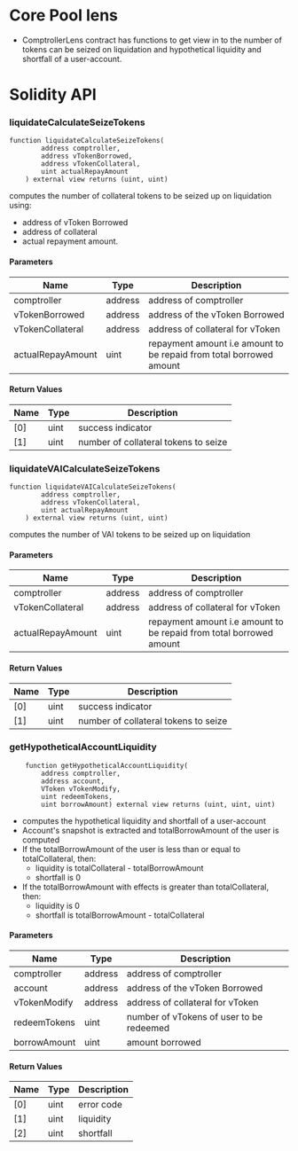 # Core Pool lens

- ComptrollerLens contract has functions to get view in to the number of tokens can be seized on liquidation and hypothetical liquidity and shortfall of a user-account.

# Solidity API

### liquidateCalculateSeizeTokens

```solidity
function liquidateCalculateSeizeTokens(
        address comptroller, 
        address vTokenBorrowed, 
        address vTokenCollateral, 
        uint actualRepayAmount
    ) external view returns (uint, uint)
```

computes the number of collateral tokens to be seized up on liquidation using:
 - address of vToken Borrowed
 - address of collateral
 - actual repayment amount.

#### Parameters

| Name | Type | Description |
| ---- | ---- | ----------- |
| comptroller | address | address of comptroller |
| vTokenBorrowed | address | address of the vToken Borrowed |
| vTokenCollateral | address | address of collateral for vToken |
| actualRepayAmount | uint | repayment amount i.e amount to be repaid from total borrowed amount |

#### Return Values

| Name | Type | Description |
| ---- | ---- | ----------- |
| [0] | uint | success indicator |
| [1] | uint | number of collateral tokens to seize |

### liquidateVAICalculateSeizeTokens

```solidity
function liquidateVAICalculateSeizeTokens(
        address comptroller,
        address vTokenCollateral, 
        uint actualRepayAmount
    ) external view returns (uint, uint)
```

computes the number of VAI tokens to be seized up on liquidation

#### Parameters

| Name | Type | Description |
| ---- | ---- | ----------- |
| comptroller | address | address of comptroller |
| vTokenCollateral | address | address of collateral for vToken |
| actualRepayAmount | uint | repayment amount i.e amount to be repaid from total borrowed amount |

#### Return Values

| Name | Type | Description |
| ---- | ---- | ----------- |
| [0] | uint | success indicator |
| [1] | uint | number of collateral tokens to seize |


### getHypotheticalAccountLiquidity

```solidity
    function getHypotheticalAccountLiquidity(
        address comptroller,
        address account,
        VToken vTokenModify,
        uint redeemTokens,
        uint borrowAmount) external view returns (uint, uint, uint)
```

- computes the hypothetical liquidity and shortfall of a user-account
- Account's snapshot is extracted and totalBorrowAmount of the user is computed
- If the totalBorrowAmount of the user is less than or equal to totalCollateral, then:
   - liquidity is totalCollateral - totalBorrowAmount
   - shortfall is 0
- If the totalBorrowAmount with effects is greater than totalCollateral, then:
   - liquidity is 0
   - shortfall is totalBorrowAmount - totalCollateral

#### Parameters

| Name | Type | Description |
| ---- | ---- | ----------- |
| comptroller | address | address of comptroller |
| account | address | address of the vToken Borrowed |
| vTokenModify | address | address of collateral for vToken |
| redeemTokens | uint | number of vTokens of user to be redeemed |
| borrowAmount | uint | amount borrowed |

#### Return Values

| Name | Type | Description |
| ---- | ---- | ----------- |
| [0] | uint | error code |
| [1] | uint | liquidity |
| [2] | uint | shortfall |
